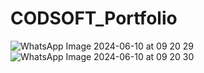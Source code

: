 # CODSOFT_Portfolio

![WhatsApp Image 2024-06-10 at 09 20 29](https://github.com/priyagrw28/CODSOFT_Portfolio/assets/106476984/09a34cf2-3755-45ff-9e06-0c4863c3a3e5)
![WhatsApp Image 2024-06-10 at 09 20 30](https://github.com/priyagrw28/CODSOFT_Portfolio/assets/106476984/dea951ed-984d-4a43-ab6a-c67e6a187d86)
